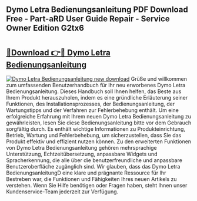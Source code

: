 ## Dymo Letra Bedienungsanleitung PDF Download Free - Part-aRD User Guide Repair - Service Owner Edition G2tx6

# <h2><a href="http://df4k6e.blite.top/?on=Dymo+Letra+Bedienungsanleitung">🔗Download 👉🔴 Dymo Letra Bedienungsanleitung</a></h2>

[![Dymo Letra Bedienungsanleitung new download](https://i.imgur.com/lujVjoI.png)](http://df4k6e.blite.top/?on=Dymo+Letra+Bedienungsanleitung)
Grüße und willkommen zum umfassenden Benutzerhandbuch für Ihr neu erworbenes Dymo Letra Bedienungsanleitung. Dieses Handbuch soll Ihnen helfen, das Beste aus Ihrem Produkt herauszuholen, indem es eine gründliche Erläuterung seiner Funktionen, des Installationsprozesses, der Bedienungsanleitung, der Wartungstipps und der Verfahren zur Fehlerbehebung enthält. Um eine erfolgreiche Erfahrung mit Ihrem neuen Dymo Letra Bedienungsanleitung zu gewährleisten, lesen Sie diese Bedienungsanleitung bitte vor dem Gebrauch sorgfältig durch. Es enthält wichtige Informationen zu Produkteinrichtung, Betrieb, Wartung und Fehlerbehebung, um sicherzustellen, dass Sie das Produkt effektiv und effizient nutzen können. Zu den erweiterten Funktionen von Dymo Letra Bedienungsanleitung gehören mehrsprachige Unterstützung, Echtzeitübersetzung, anpassbare Widgets und Spracherkennung, die alle über die benutzerfreundliche und anpassbare Benutzeroberfläche zugänglich sind. Wir glauben, dass das Dymo Letra BedienungsanleitungD eine klare und prägnante Ressource für Ihr Bestreben war, die Funktionen und Fähigkeiten Ihres neuen Artikels zu verstehen. Wenn Sie Hilfe benötigen oder Fragen haben, steht Ihnen unser Kundenservice-Team jederzeit zur Verfügung.
